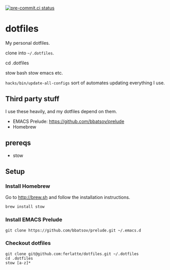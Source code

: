 [![pre-commit.ci status](https://results.pre-commit.ci/badge/github/ferlatte/dotfiles/main.svg)](https://results.pre-commit.ci/latest/github/ferlatte/dotfiles/main)

# dotfiles
My personal dotfiles.

clone into `~/.dotfiles`.

cd .dotfiles

stow bash
stow emacs
etc.

`hacks/bin/update-all-configs` sort of automates updating everything I use.

## Third party stuff

I use these heavily, and my dotfiles depend on them.

* EMACS Prelude: https://github.com/bbatsov/prelude
* Homebrew

## prereqs

- stow

## Setup

### Install Homebrew

Go to http://brew.sh and follow the installation instructions.

``` shell
brew install stow
```

### Install EMACS Prelude

`git clone https://github.com/bbatsov/prelude.git ~/.emacs.d`

### Checkout dotfiles

``` shell
git clone git@github.com:ferlatte/dotfiles.git ~/.dotfiles
cd .dotfiles
stow [a-z]*

```
